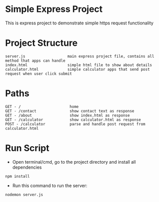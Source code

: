 # Simple Express Project

This is express project to demonstrate simple https request functionality

# Project Structure

```
server.js                   main express project file, contains all method that apps can handle
index.html                  simple html file to show about details
calculator.html             simple calculator apps that send post request when user click submit
```

# Paths

```
GET - /                      home
GET - /contact               show contact text as response
GET - /about                 show index.html as response
GET - /calculator            show calculator.html as response
POST - /calculator           parse and handle post request from calculator.html
```

# Run Script

- Open terminal/cmd, go to the project directory and install all dependencies

```
npm install
```

- Run this command to run the server:

```
nodemon server.js
```
